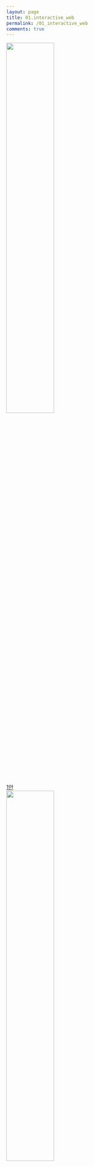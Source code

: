 ```yaml
---
layout: page
title: 01.interactive_web
permalink: /01_interactive_web
comments: true
---
```


<div class="row justify-content-between" style="display:none;">
    <div class="col-md-12">
        <img class="shadow-lg" src="{{site.baseurl}}/assets/images/dolphin.png" alt="dolphin" />
        <p>This research started with a rethink of humans and dolphins.</p>
        <p class="mb-5"><img class="shadow-lg" src="{{site.baseurl}}/assets/images/mediumish-jekyll-template.png" alt="jekyll template mediumish" /></p>
        <h4>Documentation</h4>
        <p>Please, read the docs <a href="https://bootstrapstarter.com/bootstrap-templates/template-mediumish-bootstrap-jekyll/">here</a>.</p>
        <h4>Questions or bug reports?</h4>
        <p>Head over to our <a href="https://github.com/wowthemesnet/mediumish-theme-jekyll">Github repository</a>!</p>
    </div>
</div>

<div class="exbox">
    <div class="">
        <img src="{{site.baseurl}}/assets/images/dolphin.png" style="width:50%;display:inline-block;"/>
        <a href="https://infovizlab.github.io/InfoViz-Lab/dolphin1.html" style="width:50%;display:inline-block;">1안</a>
    </div>
    <div class="">
        <img src="{{site.baseurl}}/assets/images/dolphin.png" style="width:50%;display:inline-block;"/>
        <a href="https://infovizlab.github.io/InfoViz-Lab/dolphin2.html" style="width:50%;display:inline-block;">2안</a>
    </div>
</div>